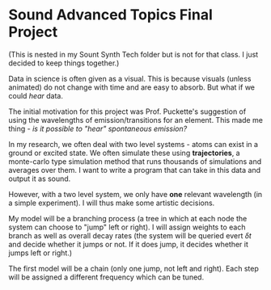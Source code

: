 # Sound Advanced Topics Final Project
(This is nested in my Sount Synth Tech folder but is  not for that class. I just decided to keep things together.)

Data in science is often given as a visual. This is because visuals (unless animated) do not change with time and are easy to absorb. But what if we could *hear* data.

The initial motivation for this project was Prof. Puckette's suggestion of using the wavelengths of emission/transitions for an element. This made me thing - *is it possible to "hear" spontaneous emission?*

In my research, we often deal with two level systems - atoms can exist in a ground or excited state. We often simulate these using **trajectories**, a monte-carlo type simulation method that runs thousands of simulations and averages over them. I want to write a program that can take in this data and output it as sound.

However, with a two level system, we only have **one** relevant wavelength (in a simple experiment). I will thus make some artistic decisions.

My model will be a branching process (a tree in which at each node the system can choose to "jump" left or right). I will assign weights to each branch as well as overall decay rates (the system will be queried evert $\delta t$ and decide whether it jumps or not. If it does jump, it decides whether it jumps left or right.)

The first model will be a chain (only one jump, not left and right). Each step will be assigned a different frequency which can be tuned. 


